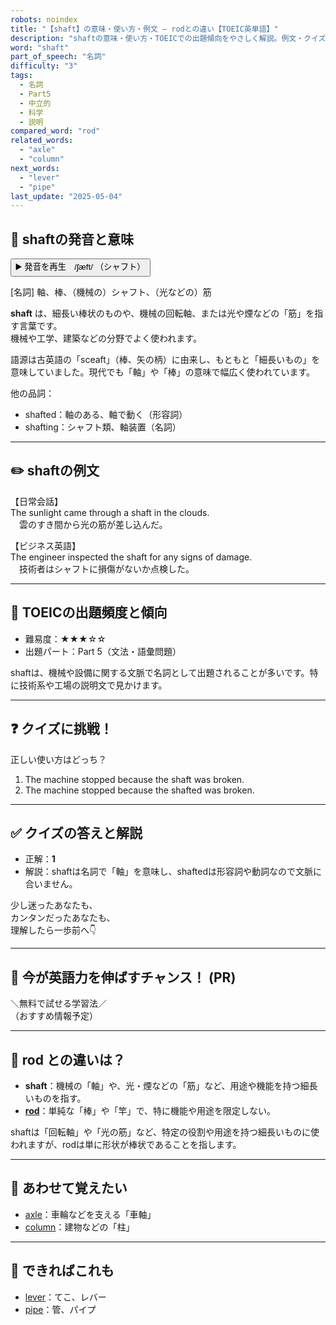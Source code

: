 ```yaml
---
robots: noindex
title: "【shaft】の意味・使い方・例文 ― rodとの違い【TOEIC英単語】"
description: "shaftの意味・使い方・TOEICでの出題傾向をやさしく解説。例文・クイズ付きでrodとの違いもわかりやすく学べます。"
word: "shaft"
part_of_speech: "名詞"
difficulty: "3"
tags:
  - 名詞
  - Part5
  - 中立的
  - 科学
  - 説明
compared_word: "rod"
related_words:
  - "axle"
  - "column"
next_words:
  - "lever"
  - "pipe"
last_update: "2025-05-04"
---
```


## 🔰 shaftの発音と意味

<button class="play-audio" onclick="playTTS('shaft')">
  <span class="play-audio-main">
    ▶️ 発音を再生　/ʃæft/
  </span>
  <span class="play-audio-sub">
    （シャフト）
  </span>
</button>

[名詞] 軸、棒、（機械の）シャフト、（光などの）筋

**shaft** は、細長い棒状のものや、機械の回転軸、または光や煙などの「筋」を指す言葉です。  
機械や工学、建築などの分野でよく使われます。

語源は古英語の「sceaft」（棒、矢の柄）に由来し、もともと「細長いもの」を意味していました。現代でも「軸」や「棒」の意味で幅広く使われています。

他の品詞：  
- shafted：軸のある、軸で動く（形容詞）
- shafting：シャフト類、軸装置（名詞）

---

## ✏️ shaftの例文

【日常会話】  
The sunlight came through a shaft in the clouds.  
　雲のすき間から光の筋が差し込んだ。

【ビジネス英語】  
The engineer inspected the shaft for any signs of damage.  
　技術者はシャフトに損傷がないか点検した。

---

## 🎯 TOEICの出題頻度と傾向

- 難易度：★★★☆☆
- 出題パート：Part 5（文法・語彙問題）

shaftは、機械や設備に関する文脈で名詞として出題されることが多いです。特に技術系や工場の説明文で見かけます。

---

## ❓ クイズに挑戦！

正しい使い方はどっち？

1. The machine stopped because the shaft was broken.  
2. The machine stopped because the shafted was broken.

---

## ✅ クイズの答えと解説

- 正解：**1**
- 解説：shaftは名詞で「軸」を意味し、shaftedは形容詞や動詞なので文脈に合いません。

少し迷ったあなたも、  
カンタンだったあなたも、  
理解したら一歩前へ👇️

---

## 🚀 今が英語力を伸ばすチャンス！ (PR)

<div class="info-center">
＼無料で試せる学習法／<br>  
（おすすめ情報予定）
</div>

---

## 🤔  rod との違いは？

- **shaft**：機械の「軸」や、光・煙などの「筋」など、用途や機能を持つ細長いものを指す。
- **[rod](/rod)**：単純な「棒」や「竿」で、特に機能や用途を限定しない。

shaftは「回転軸」や「光の筋」など、特定の役割や用途を持つ細長いものに使われますが、rodは単に形状が棒状であることを指します。

---

## 🧩 あわせて覚えたい

- [axle](/axle)：車輪などを支える「車軸」
- [column](/column)：建物などの「柱」

---

## 📖 できればこれも

- [lever](/lever)：てこ、レバー
- [pipe](/pipe)：管、パイプ

<!-- cvid: aid40_bid02 -->
